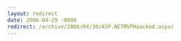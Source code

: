 ```yaml
---
layout: redirect
date: 2006-04-29 -0800
redirect: /archive/2006/04/30/ASP.NETMVPHaacked.aspx/
---
```

